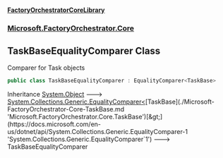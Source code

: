 #### [FactoryOrchestratorCoreLibrary](./FactoryOrchestratorCoreLibrary.md 'FactoryOrchestratorCoreLibrary')
### [Microsoft.FactoryOrchestrator.Core](./Microsoft-FactoryOrchestrator-Core.md 'Microsoft.FactoryOrchestrator.Core')
## TaskBaseEqualityComparer Class
Comparer for Task objects  
```csharp
public class TaskBaseEqualityComparer : EqualityComparer<TaskBase>
```
Inheritance [System.Object](https://docs.microsoft.com/en-us/dotnet/api/System.Object 'System.Object') &#129106; [System.Collections.Generic.EqualityComparer&lt;](https://docs.microsoft.com/en-us/dotnet/api/System.Collections.Generic.EqualityComparer-1 'System.Collections.Generic.EqualityComparer`1')[TaskBase](./Microsoft-FactoryOrchestrator-Core-TaskBase.md 'Microsoft.FactoryOrchestrator.Core.TaskBase')[&gt;](https://docs.microsoft.com/en-us/dotnet/api/System.Collections.Generic.EqualityComparer-1 'System.Collections.Generic.EqualityComparer`1') &#129106; TaskBaseEqualityComparer  

